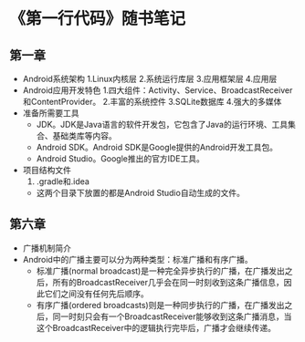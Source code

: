
# 《第一行代码》随书笔记

## 第一章
- Android系统架构
  1.Linux内核层
  2.系统运行库层
  3.应用框架层
  4.应用层
- Android应用开发特色
  1.四大组件：Activity、Service、BroadcastReceiver和ContentProvider。
  2.丰富的系统控件
  3.SQLite数据库
  4.强大的多媒体
- 准备所需要工具
  - JDK。JDK是Java语言的软件开发包，它包含了Java的运行环境、工具集合、基础类库等内容。
  - Android SDK。Android SDK是Google提供的Android开发工具包。
  - Android Studio。Google推出的官方IDE工具。
- 项目结构文件
  1. .gradle和.idea
  - 这两个目录下放置的都是Android Studio自动生成的文件。
  
## 第六章
- 广播机制简介
- Android中的广播主要可以分为两种类型：标准广播和有序广播。
  - 标准广播(normal broadcast)是一种完全异步执行的广播，在广播发出之后，所有的BroadcastReceiver几乎会在同一时刻收到这条广播信息，因此它们之间没有任何先后顺序。
  - 有序广播(ordered broadcasts)则是一种同步执行的广播，在广播发出之后，同一时刻只会有一个BroadcastReceiver能够收到这条广播消息，当这个BroadcastReceiver中的逻辑执行完毕后，广播才会继续传递。
